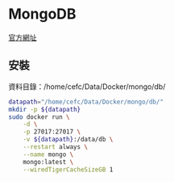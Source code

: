 # MongoDB

[官方網址](https://www.mongodb.com/)

## 安裝

資料目錄：/home/cefc/Data/Docker/mongo/db/

```bash
datapath="/home/cefc/Data/Docker/mongo/db/"
mkdir -p ${datapath}
sudo docker run \
    -d \
    -p 27017:27017 \
    -v ${datapath}:/data/db \
    --restart always \
    --name mongo \
    mongo:latest \
    --wiredTigerCacheSizeGB 1
```
